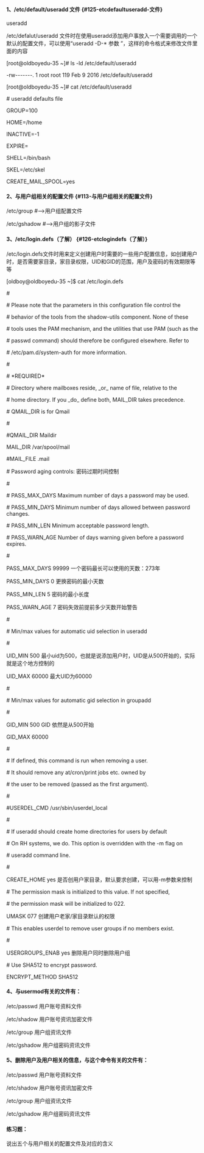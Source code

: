 #### 1、/etc/default/useradd 文件 {#125-etcdefaultuseradd-文件}

useradd

/etc/defalut/useradd 文件时在使用useradd添加用户事放入一个需要调用的一个默认的配置文件，可以使用“useradd -D-\* 参数 ”，这样的命令格式来修改文件里面的内容

\[root@oldboyedu-35 ~\]\# ls -ld /etc/default/useradd

-rw-------. 1 root root 119 Feb 9 2016 /etc/default/useradd

\[root@oldboyedu-35 ~\]\# cat /etc/default/useradd

\# useradd defaults file

GROUP=100

HOME=/home

INACTIVE=-1

EXPIRE=

SHELL=/bin/bash

SKEL=/etc/skel

CREATE\_MAIL\_SPOOL=yes

#### 2、与用户组相关的配置文件 {#113-与用户组相关的配置文件}

/etc/group \#--&gt;用户组配置文件

/etc/gshadow \#--&gt;用户组的影子文件

#### 3、/etc/login.defs（了解） {#126-etclogindefs（了解）}

/etc/login.defs文件时用来定义创建用户时需要的一些用户配置信息，如创建用户时，是否需要家目录，家目录权限，UID和GID的范围，用户及密码的有效期限等等

\[oldboy@oldboyedu-35 ~\]$ cat /etc/login.defs

\#

\# Please note that the parameters in this configuration file control the

\# behavior of the tools from the shadow-utils component. None of these

\# tools uses the PAM mechanism, and the utilities that use PAM \(such as the

\# passwd command\) should therefore be configured elsewhere. Refer to

\# /etc/pam.d/system-auth for more information.

\#

\# \*REQUIRED\*

\# Directory where mailboxes reside, \_or\_ name of file, relative to the

\# home directory. If you \_do\_ define both, MAIL\_DIR takes precedence.

\# QMAIL\_DIR is for Qmail

\#

\#QMAIL\_DIR Maildir

MAIL\_DIR /var/spool/mail

\#MAIL\_FILE .mail

\# Password aging controls: 密码过期时间控制

\#

\# PASS\_MAX\_DAYS Maximum number of days a password may be used.

\# PASS\_MIN\_DAYS Minimum number of days allowed between password changes.

\# PASS\_MIN\_LEN Minimum acceptable password length.

\# PASS\_WARN\_AGE Number of days warning given before a password expires.

\#

PASS\_MAX\_DAYS 99999 一个密码最长可以使用的天数：273年

PASS\_MIN\_DAYS 0 更换密码的最小天数

PASS\_MIN\_LEN 5 密码的最小长度

PASS\_WARN\_AGE 7 密码失效前提前多少天数开始警告

\#

\# Min/max values for automatic uid selection in useradd

\#

UID\_MIN 500 最小uid为500，也就是说添加用户时，UID是从500开始的，实际就是这个地方控制的

UID\_MAX 60000 最大UID为60000

\#

\# Min/max values for automatic gid selection in groupadd

\#

GID\_MIN 500 GID 依然是从500开始

GID\_MAX 60000

\#

\# If defined, this command is run when removing a user.

\# It should remove any at/cron/print jobs etc. owned by

\# the user to be removed \(passed as the first argument\).

\#

\#USERDEL\_CMD /usr/sbin/userdel\_local

\#

\# If useradd should create home directories for users by default

\# On RH systems, we do. This option is overridden with the -m flag on

\# useradd command line.

\#

CREATE\_HOME yes 是否创用户家目录，默认要求创建，可以用-m参数来控制

\# The permission mask is initialized to this value. If not specified,

\# the permission mask will be initialized to 022.

UMASK 077 创建用户老家/家目录默认的权限

\# This enables userdel to remove user groups if no members exist.

\#

USERGROUPS\_ENAB yes 删除用户同时删除用户组

\# Use SHA512 to encrypt password.

ENCRYPT\_METHOD SHA512

#### 4、与usermod有关的文件有：

/etc/passwd 用户账号资料文件

/etc/shadow 用户账号资讯加密文件

/etc/group 用户组资讯文件

/etc/gshadow 用户组密码资讯文件

#### 5、删除用户及用户相关的信息，与这个命令有关的文件有：

/etc/passwd 用户账号资料文件

/etc/shadow 用户账号资讯加密文件

/etc/group 用户组资讯文件

/etc/gshadow 用户组密码资讯文件

#### 练习题：

说出五个与用户相关的配置文件及对应的含义




